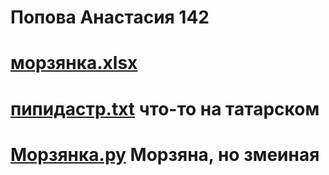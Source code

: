# Попова Анастасия 142

# [морзянка.xlsx](https://github.com/oxxrayy/popova142/files/9670227/23232.xlsx)
# [пипидастр.txt](https://github.com/oxxrayy/popova142/files/9670250/default.txt) что-то на татарском 
# [Морзянка.py](https://github.com/Ethryna/popova142/blob/main/%D0%9C%D0%BE%D1%80%D0%B7%D1%8F%D0%BD%D0%BA%D0%B0.py) Морзяна, но змеиная
